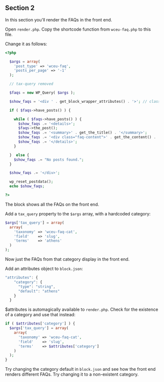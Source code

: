 ## Section 2

In this section you'll render the FAQs in the front end.

Open `render.php`. Copy the shortcode function from `wceu-faq.php` to this file.

Change it as follows:

```php
<?php

  $args = array(
    'post_type' => 'wceu-faq',
    'posts_per_page' => '-1'
  );

  // tax-query removed

  $faqs = new WP_Query( $args );

  $show_faqs = '<div ' . get_block_wrapper_attributes() . '>'; // class changed

  if ( $faqs->have_posts() ) {

    while ( $faqs->have_posts() ) {
      $show_faqs .= '<details>';
      $faqs->the_post();
      $show_faqs .= '<summary>' . get_the_title() . '</summary>';
      $show_faqs .= '<div class="faq-content">' . get_the_content() . '</div>';
      $show_faqs .= '</details>';
    }

  }  else {
    $show_faqs .= "No posts found.";
  }

  $show_faqs .= '</div>';

  wp_reset_postdata();
  echo $show_faqs;

?>
```

The block shows all the FAQs on the front end.

Add a `tax_query` property to the `$args` array, with a hardcoded category:

```php
$args['tax_query'] = array(
  array(
    'taxonomy' => 'wceu-faq-cat',
    'field'    => 'slug',
    'terms'    => 'athens'
  )
);
```

Now just the FAQs from that category display in the front end.

Add an attributes object to `block.json`:

```js
"attributes": {
    "category": {
      "type": "string",
      "default": "athens"
    }
  }
```

$attributes is automagically available to `render.php`. Check for the existence of a category and use that instead:

```php
if ( $attributes['category'] ) {
  $args['tax_query'] = array(
    array(
      'taxonomy' => 'wceu-faq-cat',
      'field'    => 'slug',
      'terms'    => $attributes['category']
    )
  );
}
```

Try changing the category default in `block.json` and see how the front end renders different FAQs. Try changing it to a non-existent category.
